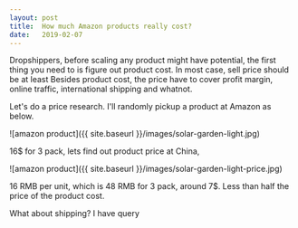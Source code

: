 ```yaml
---
layout: post
title:  How much Amazon products really cost? 
date:   2019-02-07
---
```


Dropshippers, before scaling any product might have potential, the first thing you need to
is figure out product cost. In most case, sell price should be at least
Besides product cost, the price have to cover profit margin, online traffic, international shipping and whatnot.

Let's do a price research. I'll randomly pickup a product at Amazon as below.

![amazon product]({{ site.baseurl }}/images/solar-garden-light.jpg)  

16$ for 3 pack, lets find out product price at China,

![amazon product]({{ site.baseurl }}/images/solar-garden-light-price.jpg)

16 RMB per unit, which is 48 RMB for 3 pack, around 7$. Less than half the price of the product cost.   

What about shipping? I have query
